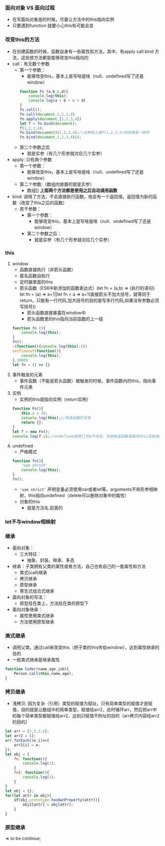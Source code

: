 ### 面向对象 VS 面向过程
- 在写面向对象是的时候，尽量让方法中的this指向实例
- 只要遇到function 就要小心this有可能会变

### 改变this的方法
- 在创建函数的时候，函数自身有一些属性和方法，其中，有apply call bind 方法，这些放方法都是能够改变this指向的
- call：有无数个参数
    - 第一个参数： 
        - 能够改变this，基本上是写啥是啥（null、undefined写了还是window）
        ```javascript
        function fn (a,b,c,d){
            console,log(this);
            console.log(a + b + c + d)
        }
        fn.call();
        fn.call(document,1,2,3,4)
        fn.apply(document,[1,2,3,4])
        let f = fn.bind(document);
        f(1,2,3,4);
        fn.bind(document)(1,2,3,4);//这种和上面f(1,2,3,4)的结果是一样的
        fn.bind(document,1,2,3,4)();
        ```
    - 第二个参数之后
        - 就是实参（有几个形参就对应几个实参）
- apply: 只有两个参数
    - 第一个参数：
        - 能够改变this，基本上是写啥是啥（null、undefined写了还是window）
    - 第二个参数:（数组内放置的就是实参）
        - 数组[]
**上面两个方法都是使用之后自动调用函数**
- bind: 调用了方法，不会直接执行函数，他会有一个返回值，返回值为新的函数（改变了this之后的函数）
    - 若干参数：
        - 第一个参数：
            - 能够改变this，基本上是写啥是啥（null、undefined写了还是window）
        - 第二个参数之后：
            - 就是实参（有几个形参就对应几个实参）

### this
1. window
    - 函数直接执行（非箭头函数）
    - 匿名函数自执行
    - 定时器里面的this
    - 箭头函数（ES6中新添加的函数表达式）(let fn = (a,b) => {执行的语句}    let fn = (a) => a+1||let fn = a => a+1(直接箭头不加大括号，就等同于return，只能有一行代码,加大括号的目的是写多行代码,如果没有参数必须写括号))
        - 箭头函数直接暴露在window中
        - 箭头函数里的this指向当前函数的上一级
    ```javascript
    function fn (){
        console.log(this);
    }
    fn();
    ~(function(){console.log(this);)()
    setTimeout(function(){
        console.log(this);
    },1000)
    let fn = () => {}
    ```
2. 事件触发的元素
    - 事件函数（不能是箭头函数）被触发的时候，事件函数内的this，指向事件元素
3. 实例
    - 实例的this就指向实例（return实例）
    ```javascript
    function Fn(){
        this.a = 10;
        console.log(this);//构造函数的实例
        return {};
    }
    let f = new Fn();
    console.log(f.a);//undefined就是{}的a不存在，但是构造函数里面的this还是指向的实例
    ```
4. undefined
    - 严格模式
    ```javascript
    function fn(){
        'use strict'
        console.log(this);
    }
    fn();
    ```
    - `'use strict'` 声明变量必须使用var或者let等，arguments不和形参相映射，this指向undefined（delete可以删除对象中的属性）
    - 对象的this
        - 就是方法名.前面的

### let不与window相映射

### 继承
- 面向对象：
    - 三大特征：
        - 抽象、封装、继承、多态
- 继承：子类拥有父类的属性或者方法，自己也有自己的一套属性和方法
    - 类式(call)继承
    - 拷贝继承
    - 原型继承
    - 寄生式组合式继承
- 面向对象的写法：
    - 原型挂在类上，方法挂在类的原型下
- 面向对象继承：
    - 属性使用类式继承
    - 方法使用原型继承

### 类式继承
- 调用父类，通过call来改变this（把子类的this传给window），达到属性继承的目的
- 一般类式继承是继承属性
```javascript
function Coder(name,age,job){
    Person.call(this,name,age);
}
```

### 拷贝继承
- 浅拷贝: 因为复杂（引用）类型的赋值为赋址，只有简单类型的赋值才是赋值，目的就是让数组中的简单类型，赋值给arr2，此时循环arr，然后把arr中的每个简单类型都赋值给arr2，达到只赋值不附址的目的（arr拷贝内容给arr2的目的）
```javascript
let arr = [1,2,3,4];
let arr2 = [];
arr.forEach((e,i)=>{
    arr2[i] = e;
});
let obj = {
    fn: function(){
        console.log(1);
    }
    fn2: function(){
        console.log(2);
    } 
}
let obj = {};
for(let attr in obj){
    if(obj.prototype.hasOwnProperty(attr)){
        obj2[attr] = obj[attr];
    }
}
```

### 原型继承
=> to be continue;